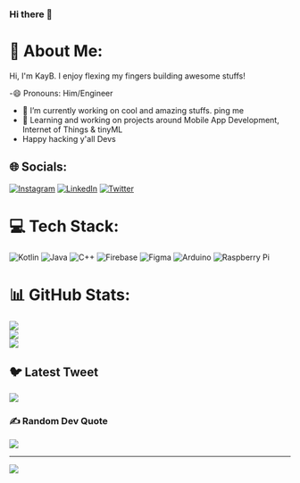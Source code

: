 ### Hi there 👋


# 💫 About Me:
Hi, I'm KayB. I enjoy flexing my fingers building awesome stuffs!

-😄 Pronouns: Him/Engineer
- 🔭 I’m currently working on cool and amazing stuffs. ping me 
- 🌱 Learning and working on projects around Mobile App Development, Internet of Things & tinyML
- Happy hacking y'all Devs


## 🌐 Socials:
[![Instagram](https://img.shields.io/badge/Instagram-%23E4405F.svg?logo=Instagram&logoColor=white)](https://instagram.com/_keith.brian) [![LinkedIn](https://img.shields.io/badge/LinkedIn-%230077B5.svg?logo=linkedin&logoColor=white)](https://linkedin.com/in/keith-brian) [![Twitter](https://img.shields.io/badge/Twitter-%231DA1F2.svg?logo=Twitter&logoColor=white)](https://twitter.com/engineeer_keith) 

# 💻 Tech Stack:
![Kotlin](https://img.shields.io/badge/kotlin-%230095D5.svg?style=for-the-badge&logo=kotlin&logoColor=white) ![Java](https://img.shields.io/badge/java-%23ED8B00.svg?style=for-the-badge&logo=java&logoColor=white) ![C++](https://img.shields.io/badge/c++-%2300599C.svg?style=for-the-badge&logo=c%2B%2B&logoColor=white) ![Firebase](https://img.shields.io/badge/firebase-%23039BE5.svg?style=for-the-badge&logo=firebase) 	![Figma](https://img.shields.io/badge/figma-%23F24E1E.svg?style=for-the-badge&logo=figma&logoColor=white) ![Arduino](https://img.shields.io/badge/-Arduino-00979D?style=for-the-badge&logo=Arduino&logoColor=white) ![Raspberry Pi](https://img.shields.io/badge/-RaspberryPi-C51A4A?style=for-the-badge&logo=Raspberry-Pi)
# 📊 GitHub Stats:
![](https://github-readme-stats.vercel.app/api?username=keith-brian&theme=dark&hide_border=true&include_all_commits=true&count_private=true)<br/>
![](https://github-readme-streak-stats.herokuapp.com/?user=keith-brian&theme=dark&hide_border=true)<br/>
![](https://github-readme-stats.vercel.app/api/top-langs/?username=keith-brian&theme=dark&hide_border=true&include_all_commits=true&count_private=true&layout=compact)

## 🐦 Latest Tweet
[![](https://gtce.itsvg.in/api?username=engineeer_keith)](https://github.com/VishwaGauravIn/github-twitter-card-embed)

### ✍️ Random Dev Quote
![](https://quotes-github-readme.vercel.app/api?type=horizontal&theme=radical)

---
[![](https://visitcount.itsvg.in/api?id=keith-brian&icon=0&color=0)](https://visitcount.itsvg.in)

<!-- Proudly created with GPRM ( https://gprm.itsvg.in ) -->
